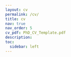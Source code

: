 ```yaml
---
layout: cv
permalink: /cv/
title: cv
nav: true
nav_order: 5
cv_pdf: PhD_CV_Template.pdf
description: 
toc:
  sidebar: left
---
```

